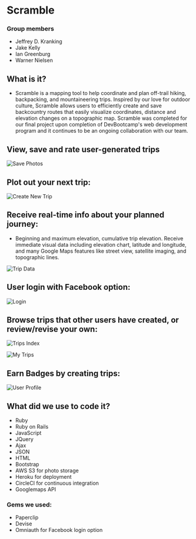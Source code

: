 # Scramble
### Group members
* Jeffrey D. Kranking
* Jake Kelly
* Ian Greenburg
* Warner Nielsen

## What is it?
* Scramble is a mapping tool to help coordinate and plan off-trail hiking, backpacking, and mountaineering trips. Inspired by our love for outdoor culture, Scramble allows users to efficiently create and save backcountry routes that easily visualize coordinates, distance and elevation changes on a topographic map. Scramble was completed for our final project upon completion of DevBootcamp's web development program and it continues to be an ongoing collaboration with our team.

## View, save and rate user-generated trips

![Save Photos](https://cloud.githubusercontent.com/assets/20080850/23082060/88ebaefc-f50c-11e6-8e4b-724ec6a4b013.png)

## Plot out your next trip:

![Create New Trip](https://cloud.githubusercontent.com/assets/20080850/23085625/8d30e336-f51d-11e6-9e67-d3c1b57e6554.png)

## Receive real-time info about your planned journey:
* Beginning and maximum elevation, cumulative trip elevation. Receive immediate visual data including elevation chart, latitude and longitude, and many Google Maps features like street view, satellite imaging, and topographic lines.

![Trip Data](https://cloud.githubusercontent.com/assets/20080850/23085817/afeb81f0-f51e-11e6-8fc5-f10e46307478.png)

## User login with Facebook option:

![Login](https://cloud.githubusercontent.com/assets/20080850/23085735/20df0608-f51e-11e6-83e0-64d79f87fa02.png)

## Browse trips that other users have created, or review/revise your own:

![Trips Index](https://cloud.githubusercontent.com/assets/20080850/23085667/c41d754e-f51d-11e6-989e-53619aea4c5a.png)

![My Trips](https://cloud.githubusercontent.com/assets/20080850/23085686/e4a322f0-f51d-11e6-8d38-fef85f00cb87.png)

## Earn Badges by creating trips:

![User Profile](https://cloud.githubusercontent.com/assets/20080850/23086488/00ea0ac4-f522-11e6-87e1-9b5c9310cb7d.png)

## What did we use to code it?
* Ruby
* Ruby on Rails
* JavaScript
* JQuery
* Ajax
* JSON
* HTML
* Bootstrap
* AWS S3 for photo storage
* Heroku for deployment
* CircleCI for continuous integration
* Googlemaps API

### Gems we used:
* Paperclip
* Devise
* Omniauth for Facebook login option
